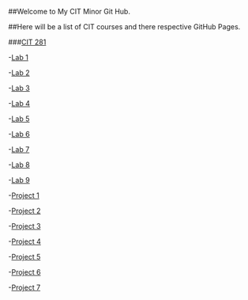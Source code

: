##Welcome to My CIT Minor Git Hub.

##Here will be a list of CIT courses and there respective GitHub Pages.

###[CIT 281](https://bassguitarben.github.io/cit281-p2/p2.js)


-[Lab 1](https://bassguitarben.github.io/cit281-lab1/)

-[Lab 2](https://bassguitarben.github.io/cit281-lab2/)

-[Lab 3](https://bassguitarben.github.io/cit281-lab3/)

-[Lab 4](https://bassguitarben.github.io/cit281-lab4/)

-[Lab 5](https://bassguitarben.github.io/cit281-lab5/)

-[Lab 6](https://bassguitarben.github.io/cit281-lab6/)

-[Lab 7](https://bassguitarben.github.io/cit281-lab7/)

-[Lab 8](https://bassguitarben.github.io/cit281-lab8/)

-[Lab 9](https://bassguitarben.github.io/cit281-lab9/)

-[Project 1](https://bassguitarben.github.io/cit281-p1/)

-[Project 2](https://bassguitarben.github.io/cit281-p2/)

-[Project 3](https://bassguitarben.github.io/cit281-p3/)

-[Project 4](https://bassguitarben.github.io/cit281-p4/)

-[Project 5](https://bassguitarben.github.io/cit281-p5/)

-[Project 6](https://bassguitarben.github.io/cit281-p6/)

-[Project 7](https://bassguitarben.github.io/cit281-p7/)
